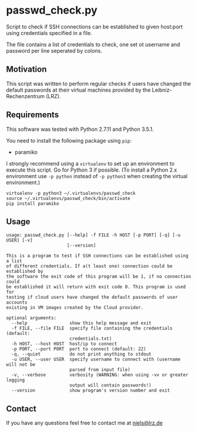 # passwd_check.py

Script to check if SSH connections can be established to given host:port using credentials specified in a file.

The file contains a list of credentials to check, one set ot username and password per line seperated by colons.

## Motivation
This script was written to perform regular checks if users have changed the default passwords at their virtual machines provided by the Leibniz-Rechenzentrum (LRZ).

## Requirements
This software was tested with Python 2.7.11 and Python 3.5.1.

You need to install the following package using `pip`:

* paramiko

I strongly recommend using a `virtualenv` to set up an environment to execute this script. Go for Python 3 if possible. (To install a Python 2.x environment use ```-p python``` instead of ```-p python3``` when creating the virtual environment.)

```
virtualenv -p python3 ~/.virtualenvs/passwd_check
source ~/.virtualenvs/passwd_check/bin/activate
pip install paramiko
```

## Usage
```
usage: passwd_check.py [--help] -f FILE -h HOST [-p PORT] [-q] [-u USER] [-v]
                       [--version]

This is a program to test if SSH connections can be established using a list
of different credentials. If a(t least one) connection could be established by
the software the exit code of this program will be 1, if no connection could
be established it will return with exit code 0. This program is used for
testing if cloud users have changed the default passwords of user accounts
existing in VM images created by the Cloud provider.

optional arguments:
  --help                show this help message and exit
  -f FILE, --file FILE  specify file containing the credentials (default:
                        credentials.txt)
  -h HOST, --host HOST  host/ip to connect
  -p PORT, --port PORT  port to connect (default: 22)
  -q, --quiet           do not print anything to stdout
  -u USER, --user USER  specify username to connect with (username will not be
                        parsed from input file)
  -v, --verbose         verbosity (WARNING: when using -vv or greater logging
                        output will contain passwords!)
  --version             show program's version number and exit
```

## Contact
If you have any questions feel free to contact me at <niels@lrz.de>